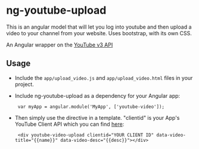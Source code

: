 ng-youtube-upload
======================

This is an angular model that will let you log into youtube and then upload a video to your channel from your website. Uses bootstrap, with its own CSS.

An Angular wrapper on the [YouTube v3 API](https://developers.google.com/youtube/v3/docs/)

## Usage

 - Include the `app/upload_video.js` and `app/upload_video.html` files in your project.

 - Include ng-youtube-upload as a dependency for your Angular app:

        var myApp = angular.module('MyApp', ['youtube-video']);

 - Then simply use the directive in a template. "clientid" is your App's YouTube Client API which you can find [here](https://developers.google.com/youtube/registering_an_application):

        <div youtube-video-upload clientid="YOUR CLIENT ID" data-video-title="{{name}}" data-video-desc="{{desc}}"></div>